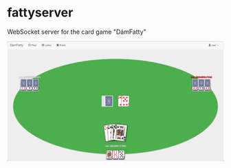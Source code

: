 # fattyserver
WebSocket server for the card game "DámFatty"

![Alt text](https://github.com/janoist1/fattyserver/blob/master/screenshot.png "Screenshot")
